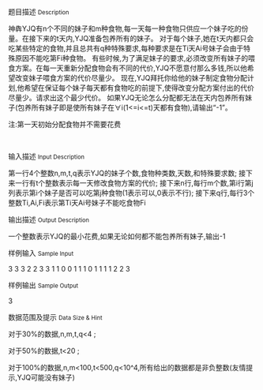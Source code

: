 <div class="panel panel-default">
<div class="area-title">
<span>
题目描述
<small>Description</small>
</span></div>
<div class="panel-body">

<p>神犇YJQ有n个不同的妹子和m种食物,每一天每一种食物只供应一个妹子吃的份量。在接下来的t天内,YJQ准备包养所有的妹子。 对于每个妹子,她在t天内都只会吃某些特定的食物,并且总共有q种特殊要求,每种要求是在Ti天Ai号妹子会由于特殊原因不能吃第Fi种食物。 有些时候,为了满足妹子的要求,必须改变所有妹子的喂食方案。在每一天重新分配食物会有不同的代价,YJQ不愿意付那么多钱,所以他希望改变妹子喂食方案的代价尽量少。 现在,YJQ拜托你给他的妹子制定食物分配计划,他希望在保证每个妹子每天都有食物吃的前提下,使得改变分配方案付出的代价尽量少。请求出这个最少代价。 如果YJQ无论怎么分配都无法在天内包养所有妹子(包养所有妹子即是使所有妹子在∀i(1&lt;=i&lt;=t)天都有食物),请输出“-1”。</p><p>注:第一天初始分配食物并不需要花费</p><p style=""><br></p>

</div>
</div>

<div class="panel panel-default">
<div class="area-title">
<span>
输入描述
<small>Input Description</small>
</span></div>
<div class="panel-body">
<p style="">第一行4个整数n,m,t,q表示YJQ的妹子个数,食物种类数,天数,和特殊要求数; 接下来一行有t<span style="">个整数表示每一天修改食物方案的代价; 接下来n行,每行m个数,第i行第j列表示第i个妹子是否可以吃第j种食物(1表示可以,0表示不行); </span>接下来q行,每行3个整数Ti,Ai,Fi表示第Ti天Ai号妹子不能吃食物Fi</p>

</div>
</div>
<div  class="panel panel-default">
<div class="area-title">
<span>
输出描述
<small>Output Description</small>
</span></div>
<div class="panel-body">

<p>一个整数表示YJQ的最小花费,如果无论如何都不能包养所有妹子,输出-1</p>

</div>
</div>


<div class="panel panel-default">
<div class="area-title">
<span>
样例输入
<small>Sample Input</small>
</span></div>
<div class="panel-body">
<p><span style="">3 3 3 2 2 3 3 1 1 0 0 1 1 1 0 1 1 1 1 2 2 3</span></p>

</div>
</div>

<div class="panel panel-default">
<div class="area-title">
<span>
样例输出
<small>Sample Output</small>
</span></div>
<div class="panel-body">
<p><span style="">3</span></p>

</div>
</div>

<div class="panel panel-default">
<div class="area-title">
<span>
数据范围及提示
<small>Data Size & Hint</small>
</span></div>
<div class="panel-body">
<p style="">对于30%的数据,n,m,t,q&lt;4 ;</p><p style="">对于50%的数据,t&lt;20 ;</p><p style="">对于100%的数据,n,m&lt;100,t&lt;500,q&lt;10^4,所有给出的数据都是非负整数(友情提示,YJQ可能没有妹子)</p><p><br></p>
</div>
</div>